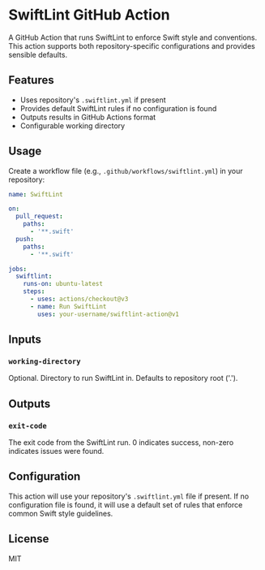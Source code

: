 # SwiftLint GitHub Action

A GitHub Action that runs SwiftLint to enforce Swift style and conventions. This action supports both repository-specific configurations and provides sensible defaults.

## Features

- Uses repository's `.swiftlint.yml` if present
- Provides default SwiftLint rules if no configuration is found
- Outputs results in GitHub Actions format
- Configurable working directory

## Usage

Create a workflow file (e.g., `.github/workflows/swiftlint.yml`) in your repository:

```yaml
name: SwiftLint

on:
  pull_request:
    paths:
      - '**.swift'
  push:
    paths:
      - '**.swift'

jobs:
  swiftlint:
    runs-on: ubuntu-latest
    steps:
      - uses: actions/checkout@v3
      - name: Run SwiftLint
        uses: your-username/swiftlint-action@v1
```

## Inputs

### `working-directory`

Optional. Directory to run SwiftLint in. Defaults to repository root ('.').

## Outputs

### `exit-code`

The exit code from the SwiftLint run. 0 indicates success, non-zero indicates issues were found.

## Configuration

This action will use your repository's `.swiftlint.yml` file if present. If no configuration file is found, it will use a default set of rules that enforce common Swift style guidelines.

## License

MIT